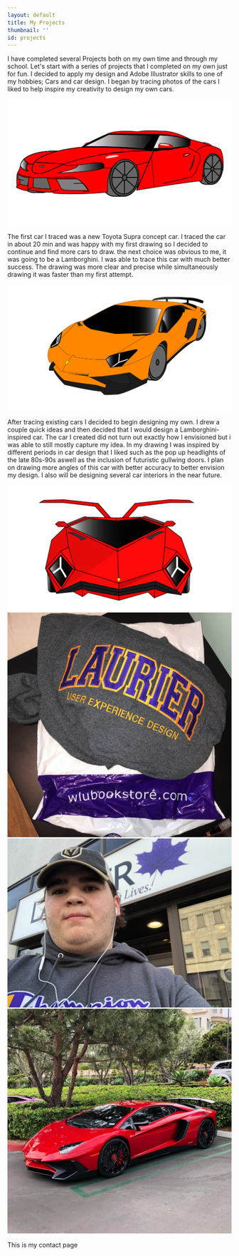 ```yaml
---
layout: default
title: My Projects
thumbnail: ''
id: projects
---
```

 I have completed several Projects both on my own time and through my school. Let's start with a series of projects that I completed on my own just for fun. I decided to apply my design and Adobe Illustrator skills to one of my hobbies; Cars and car design. I began by tracing photos of the cars I liked to help inspire my creativity to design my own cars. 

<img src="/images/uploads/suprafirstcarinillustrator.svg" alt="My lamborghini Aventador SV" class="center" />

 The first car I traced was a new Toyota Supra concept car. I traced the car in about 20 min and was happy with my first drawing so I decided to continue and find more cars to draw. the next choice was obvious to me, it was going to be a Lamborghini. I was able to trace this car with much better success. The drawing was more clear and precise while simultaneously drawing it was faster than my first attempt. 

<img src="/images/uploads/lamborghiniaventadorsv.svg" alt="My lamborghini Aventador SV" class="center" />

 After tracing existing cars I decided to begin designing my own. I drew a couple quick ideas and then decided that I would design a Lamborghini-inspired car. The car I created did not turn out exactly how I envisioned but i was able to still mostly capture my idea. In my drawing I was inspired by different periods in car design that I liked such as the pop up headlights of the late 80s-90s aswell as the inclusion of futuristic gullwing doors. I plan on drawing more angles of this car with better accuracy to better envision my design. I also will be designing several car interiors in the near future.

<img src="/images/uploads/lamborghinibytate.svg" alt="My lamborghini-inspired car" class="center"/>

<div class="row">

<div class="column">

  <img src="/images/uploads/img_7944-2.jpg" alt="My Laurier Hoodie" class="center"/>

  </div>

  <div class="column">

 <img src="/images/uploads/me.jpg" alt="A photo of me outside the UXD building at Laurier Brantford" class="me" />

  </div>

  <div class="column">

   <img src="/images/uploads/allredlamb.jpg" alt="Red Lamborghini" class="center"/>

  </div>

</div>

This is my contact page
